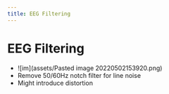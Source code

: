 ```yaml
---
title: EEG Filtering
---
```


# EEG Filtering
- ![im](assets/Pasted image 20220502153920.png)
- Remove 50/60Hz notch filter for line noise
- Might introduce distortion










